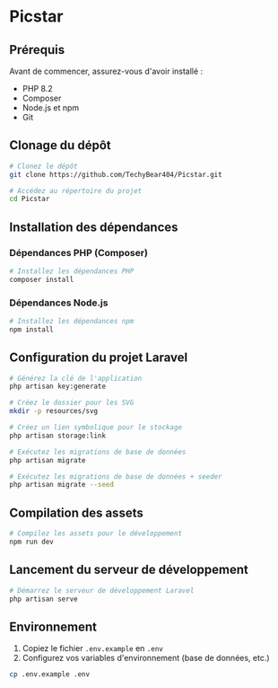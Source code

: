 # Picstar

## Prérequis

Avant de commencer, assurez-vous d'avoir installé :

-   PHP 8.2
-   Composer
-   Node.js et npm
-   Git

## Clonage du dépôt

```bash
# Clonez le dépôt
git clone https://github.com/TechyBear404/Picstar.git

# Accédez au répertoire du projet
cd Picstar
```

## Installation des dépendances

### Dépendances PHP (Composer)

```bash
# Installez les dépendances PHP
composer install
```

### Dépendances Node.js

```bash
# Installez les dépendances npm
npm install
```

## Configuration du projet Laravel

```bash
# Générez la clé de l'application
php artisan key:generate

# Créez le dossier pour les SVG
mkdir -p resources/svg

# Créez un lien symbolique pour le stockage
php artisan storage:link

# Exécutez les migrations de base de données
php artisan migrate

# Exécutez les migrations de base de données + seeder
php artisan migrate --seed
```

## Compilation des assets

```bash
# Compilez les assets pour le développement
npm run dev
```

## Lancement du serveur de développement

```bash
# Démarrez le serveur de développement Laravel
php artisan serve
```

## Environnement

1. Copiez le fichier `.env.example` en `.env`
2. Configurez vos variables d'environnement (base de données, etc.)

```bash
cp .env.example .env
```
